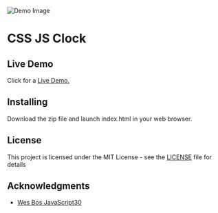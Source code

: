 ![Demo Image](img/demo.jpg)
# CSS JS Clock


## Live Demo

Click for a [Live Demo.](http://apps.javierlona.com/css-js-clock/)

## Installing

Download the zip file and launch index.html in your web browser.

## License

This project is licensed under the MIT License - see the [LICENSE](LICENSE) file for details

## Acknowledgments

* [Wes Bos JavaScript30](https://javascript30.com/)
